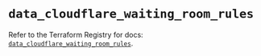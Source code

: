 # `data_cloudflare_waiting_room_rules`

Refer to the Terraform Registry for docs: [`data_cloudflare_waiting_room_rules`](https://registry.terraform.io/providers/cloudflare/cloudflare/5.0.0/docs/data-sources/waiting_room_rules).
